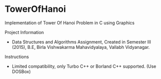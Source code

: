# TowerOfHanoi
Implementation of Tower Of Hanoi Problem in C using Graphics

Project Information
  -  Data Structures and Algorithms Assignment,
     Created in Semester III (2015),
     B.E, Birla Vishwakarma Mahavidyalaya, Vallabh Vidyanagar.

Instructions
  - Limited compatibility, only Turbo C++ or Borland C++ supported. (Use DOSBox)



